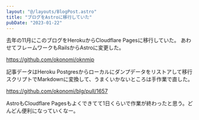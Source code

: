 ```yaml
---
layout: "@/layouts/BlogPost.astro"
title: "ブログをAstroに移行していた"
pubDate: "2023-01-22"
---
```


去年の11月にこのブログをHerokuからCloudflare Pagesに移行していた。
あわせてフレームワークもRailsからAstroに変更した。

https://github.com/okonomi/oknmjp

記事データはHeroku Postgresからローカルにダンプデータをリストアして移行スクリプトでMarkdownに変換して、うまくいかないところは手作業で直した。

https://github.com/okonomi/blg/pull/1657

AstroもCloudflare Pagesもよくできてて1日くらいで作業が終わったと思う。どんどん便利になっていくなー。
